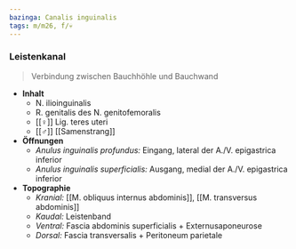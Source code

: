 ```yaml
---
bazinga: Canalis inguinalis
tags: m/m26, f/💀
---
```

### Leistenkanal
> Verbindung zwischen Bauchhöhle und Bauchwand
- **Inhalt**
	- N. ilioinguinalis
	- R. genitalis des N. genitofemoralis
	- [[♀]] Lig. teres uteri
	- [[♂]] [[Samenstrang]]
- **Öffnungen**
	- *Anulus inguinalis profundus:* Eingang, lateral der A./V. epigastrica inferior
	- *Anulus inguinalis superficialis:* Ausgang, medial der A./V. epigastrica inferior
- **Topographie**
	- *Kranial:* [[M. obliquus internus abdominis]], [[M. transversus abdominis]]
	- *Kaudal:* Leistenband
	- *Ventral:* Fascia abdominis superficialis + Externusaponeurose
	- *Dorsal:* Fascia transversalis + Peritoneum parietale